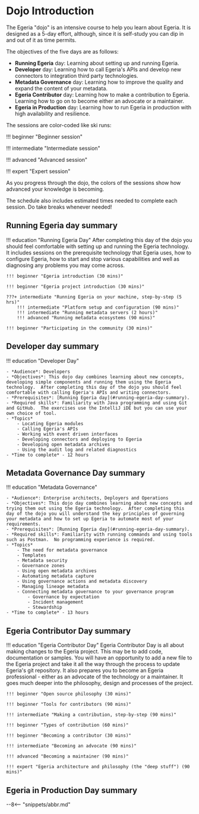 <!-- SPDX-License-Identifier: CC-BY-4.0 -->
<!-- Copyright Contributors to the Egeria project 2020. -->

# Dojo Introduction

The Egeria "dojo" is an intensive course to help you learn about Egeria. It is designed as a 5-day effort, although, since it is self-study you can dip in and out of it as time permits.

The objectives of the five days are as follows:

- **Running Egeria** day: Learning about setting up and running Egeria.
- **Developer** day: Learning how to call Egeria's APIs and develop new connectors to integration third party technologies.
- **Metadata Governance** day: Learning how to improve the quality and expand the content of your metadata.
- **Egeria Contributor** day: Learning how to make a contribution to Egeria. Learning how to go on to become either an advocate or a maintainer.
- **Egeria in Production** day: Learning how to run Egeria in production with high availability and resilience.

The sessions are color-coded like ski runs:

!!! beginner "Beginner session"

!!! intermediate "Intermediate session"

!!! advanced "Advanced session"

!!! expert "Expert session"

As you progress through the dojo, the colors of the sessions show how advanced your knowledge is becoming.

The schedule also includes estimated times needed to complete each session. Do take breaks whenever needed!

## Running Egeria day summary

!!! education "Running Egeria Day"
    After completing this day of the dojo you should feel comfortable with setting up and running the Egeria technology. It includes sessions on the prerequisite technology that Egeria uses, how to configure Egeria, how to start and stop various capabilities and well as diagnosing any problems you may come across.

    !!! beginner "Egeria introduction (30 mins)"

    !!! beginner "Egeria project introduction (30 mins)"

    ???+ intermediate "Running Egeria on your machine, step-by-step (5 hrs)"
        !!! intermediate "Platform setup and configuration (90 mins)"
        !!! intermediate "Running metadata servers (2 hours)"
        !!! advanced "Running metadata ecosystems (90 mins)"

    !!! beginner "Participating in the community (30 mins)"

## Developer day summary

!!! education "Developer Day"
    
    - *Audience*: Developers
    - *Objectives*: This dojo day combines learning about new concepts, developing simple components and running them using the Egeria technology.  After completing this day of the dojo you should feel comfortable with calling Egeria's APIs and writing connectors.
    - *Prerequisites*: [Running Egeria day](#running-egeria-day-summary).
    - *Required skills*: Familiarity with Java programming and using Git and GitHub.  The exercises use the IntelliJ iDE but you can use your own choice of tool.
    - *Topics*
        - Locating Egeria modules
        - Calling Egeria's APIs
        - Working with event driven interfaces
        - Developing connectors and deploying to Egeria
        - Developing open metadata archives
        - Using the audit log and related diagnostics
    - *Time to complete* - 12 hours

    
## Metadata Governance Day summary

!!! education "Metadata Governance"

    - *Audience*: Enterprise architects, Deployers and Operations
    - *Objectives*: This dojo day combines learning about new concepts and trying them out using the Egeria technology.  After completing this day of the dojo you will understand the key principles of governing your metadata and how to set up Egeria to automate most of your requirements.
    - *Prerequisites*: [Running Egeria day](#running-egeria-day-summary).
    - *Required skills*: Familiarity with running commands and using tools such as Postman.  No programming experience is required.
    - *Topics*
        - The need for metadata governance
        - Templates
        - Metadata security
        - Governance zones
        - Using open metadata archives
        - Automating metadata capture
        - Using governance actions and metadata discovery
        - Managing lineage metadata
        - Connecting metadata governance to your governance program
            - Governance by expectation
            - Incident management
            - Stewardship
    - *Time to complete* - 13 hours
      


## Egeria Contributor Day summary

!!! education "Egeria Contributor Day"
    Egeria Contributor Day is all about making changes to the Egeria project. This may be to add code, documentation or samples. You will have an opportunity to add a new file to the Egeria project and take it all the way through the process to update Egeria's git repository. It also prepares you to become an Egeria professional - either as an advocate of the technology or a maintainer. It goes much deeper into the philosophy, design and processes of the project.

    !!! beginner "Open source philosophy (30 mins)"

    !!! beginner "Tools for contributors (90 mins)"

    !!! intermediate "Making a contribution, step-by-step (90 mins)"

    !!! beginner "Types of contribution (60 mins)"

    !!! beginner "Becoming a contributor (30 mins)"

    !!! intermediate "Becoming an advocate (90 mins)"

    !!! advanced "Becoming a maintainer (90 mins)"

    !!! expert "Egeria architecture and philosophy (the "deep stuff") (90 mins)"

## Egeria in Production Day summary


--8<-- "snippets/abbr.md"
